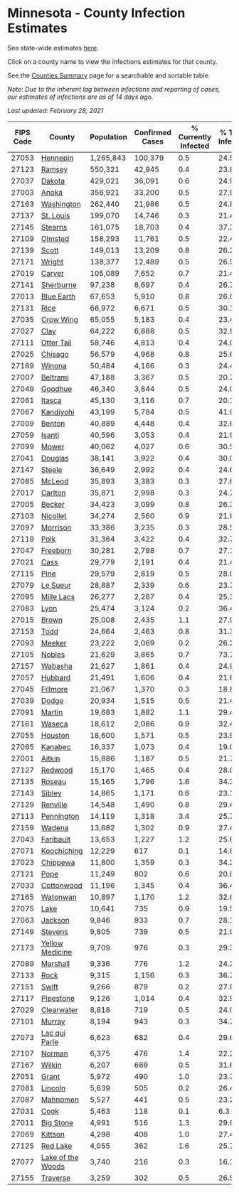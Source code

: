 # Minnesota - County Infection Estimates

See state-wide estimates [here](/infections/us-mn).

Click on a county name to view the infections estimates for that county.

See the [Counties Summary](/infections/summary-counties) page for a searchable and sortable table.

*Note: Due to the inherent lag between infections and reporting of cases, our estimates of infections are as of 14 days ago.*

*Last updated: February 28, 2021*

|   FIPS Code |                                 County |   Population |   Confirmed Cases |   % Currently Infected |   % Total Infected |
|-------------|----------------------------------------|--------------|-------------------|------------------------|--------------------|
|       27053 |                   [Hennepin](hennepin) |    1,265,843 |           100,379 |                    0.5 |               24.5 |
|       27123 |                       [Ramsey](ramsey) |      550,321 |            42,945 |                    0.4 |               23.8 |
|       27037 |                       [Dakota](dakota) |      429,021 |            36,091 |                    0.6 |               24.9 |
|       27003 |                         [Anoka](anoka) |      356,921 |            33,200 |                    0.5 |               27.9 |
|       27163 |               [Washington](washington) |      262,440 |            21,986 |                    0.5 |               24.8 |
|       27137 |                 [St. Louis](st.-louis) |      199,070 |            14,746 |                    0.3 |               21.4 |
|       27145 |                     [Stearns](stearns) |      161,075 |            18,703 |                    0.4 |               37.3 |
|       27109 |                     [Olmsted](olmsted) |      158,293 |            11,761 |                    0.5 |               22.4 |
|       27139 |                         [Scott](scott) |      149,013 |            13,209 |                    0.8 |               26.2 |
|       27171 |                       [Wright](wright) |      138,377 |            12,489 |                    0.5 |               26.5 |
|       27019 |                       [Carver](carver) |      105,089 |             7,652 |                    0.7 |               21.4 |
|       27141 |                 [Sherburne](sherburne) |       97,238 |             8,697 |                    0.4 |               26.7 |
|       27013 |               [Blue Earth](blue-earth) |       67,653 |             5,910 |                    0.8 |               26.0 |
|       27131 |                           [Rice](rice) |       66,972 |             6,671 |                    0.5 |               30.1 |
|       27035 |                 [Crow Wing](crow-wing) |       65,055 |             5,183 |                    0.4 |               23.4 |
|       27027 |                           [Clay](clay) |       64,222 |             6,888 |                    0.5 |               32.9 |
|       27111 |               [Otter Tail](otter-tail) |       58,746 |             4,813 |                    0.4 |               24.0 |
|       27025 |                     [Chisago](chisago) |       56,579 |             4,968 |                    0.8 |               25.6 |
|       27169 |                       [Winona](winona) |       50,484 |             4,166 |                    0.3 |               24.4 |
|       27007 |                   [Beltrami](beltrami) |       47,188 |             3,367 |                    0.5 |               20.7 |
|       27049 |                     [Goodhue](goodhue) |       46,340 |             3,844 |                    0.5 |               24.0 |
|       27061 |                       [Itasca](itasca) |       45,130 |             3,116 |                    0.7 |               20.1 |
|       27067 |                 [Kandiyohi](kandiyohi) |       43,199 |             5,784 |                    0.5 |               41.9 |
|       27009 |                       [Benton](benton) |       40,889 |             4,448 |                    0.4 |               32.6 |
|       27059 |                       [Isanti](isanti) |       40,596 |             3,053 |                    0.4 |               21.9 |
|       27099 |                         [Mower](mower) |       40,062 |             4,027 |                    0.6 |               30.5 |
|       27041 |                     [Douglas](douglas) |       38,141 |             3,922 |                    0.4 |               30.0 |
|       27147 |                       [Steele](steele) |       36,649 |             2,992 |                    0.4 |               24.6 |
|       27085 |                       [McLeod](mcleod) |       35,893 |             3,383 |                    0.3 |               27.6 |
|       27017 |                     [Carlton](carlton) |       35,871 |             2,998 |                    0.3 |               24.7 |
|       27005 |                       [Becker](becker) |       34,423 |             3,099 |                    0.8 |               26.3 |
|       27103 |                   [Nicollet](nicollet) |       34,274 |             2,560 |                    0.9 |               21.9 |
|       27097 |                   [Morrison](morrison) |       33,386 |             3,235 |                    0.3 |               28.5 |
|       27119 |                           [Polk](polk) |       31,364 |             3,422 |                    0.4 |               32.7 |
|       27047 |                   [Freeborn](freeborn) |       30,281 |             2,798 |                    0.7 |               27.1 |
|       27021 |                           [Cass](cass) |       29,779 |             2,191 |                    0.4 |               21.4 |
|       27115 |                           [Pine](pine) |       29,579 |             2,819 |                    0.5 |               28.0 |
|       27079 |                   [Le Sueur](le-sueur) |       28,887 |             2,339 |                    0.6 |               23.7 |
|       27095 |               [Mille Lacs](mille-lacs) |       26,277 |             2,267 |                    0.4 |               25.3 |
|       27083 |                           [Lyon](lyon) |       25,474 |             3,124 |                    0.2 |               36.4 |
|       27015 |                         [Brown](brown) |       25,008 |             2,435 |                    1.1 |               27.9 |
|       27153 |                           [Todd](todd) |       24,664 |             2,463 |                    0.8 |               31.3 |
|       27093 |                       [Meeker](meeker) |       23,222 |             2,069 |                    0.2 |               26.2 |
|       27105 |                       [Nobles](nobles) |       21,629 |             3,865 |                    0.7 |               73.7 |
|       27157 |                     [Wabasha](wabasha) |       21,627 |             1,861 |                    0.4 |               24.9 |
|       27057 |                     [Hubbard](hubbard) |       21,491 |             1,606 |                    0.4 |               21.6 |
|       27045 |                   [Fillmore](fillmore) |       21,067 |             1,370 |                    0.3 |               18.8 |
|       27039 |                         [Dodge](dodge) |       20,934 |             1,515 |                    0.5 |               21.4 |
|       27091 |                       [Martin](martin) |       19,683 |             1,882 |                    1.1 |               29.4 |
|       27161 |                       [Waseca](waseca) |       18,612 |             2,086 |                    0.9 |               32.4 |
|       27055 |                     [Houston](houston) |       18,600 |             1,571 |                    0.5 |               23.9 |
|       27065 |                     [Kanabec](kanabec) |       16,337 |             1,073 |                    0.4 |               19.0 |
|       27001 |                       [Aitkin](aitkin) |       15,886 |             1,187 |                    0.5 |               21.7 |
|       27127 |                     [Redwood](redwood) |       15,170 |             1,465 |                    0.4 |               28.0 |
|       27135 |                       [Roseau](roseau) |       15,165 |             1,796 |                    1.6 |               34.3 |
|       27143 |                       [Sibley](sibley) |       14,865 |             1,171 |                    0.6 |               23.1 |
|       27129 |                   [Renville](renville) |       14,548 |             1,490 |                    0.8 |               29.4 |
|       27113 |               [Pennington](pennington) |       14,119 |             1,318 |                    3.4 |               25.7 |
|       27159 |                       [Wadena](wadena) |       13,682 |             1,302 |                    0.9 |               27.4 |
|       27043 |                 [Faribault](faribault) |       13,653 |             1,227 |                    1.2 |               25.6 |
|       27071 |             [Koochiching](koochiching) |       12,229 |               617 |                    0.1 |               14.8 |
|       27023 |                   [Chippewa](chippewa) |       11,800 |             1,359 |                    0.3 |               34.2 |
|       27121 |                           [Pope](pope) |       11,249 |               802 |                    0.6 |               20.8 |
|       27033 |               [Cottonwood](cottonwood) |       11,196 |             1,345 |                    0.4 |               36.4 |
|       27165 |                   [Watonwan](watonwan) |       10,897 |             1,170 |                    1.2 |               32.6 |
|       27075 |                           [Lake](lake) |       10,641 |               735 |                    0.9 |               19.5 |
|       27063 |                     [Jackson](jackson) |        9,846 |               933 |                    0.7 |               28.1 |
|       27149 |                     [Stevens](stevens) |        9,805 |               739 |                    0.5 |               21.9 |
|       27173 |     [Yellow Medicine](yellow-medicine) |        9,709 |               976 |                    0.3 |               29.3 |
|       27089 |                   [Marshall](marshall) |        9,336 |               776 |                    1.2 |               24.2 |
|       27133 |                           [Rock](rock) |        9,315 |             1,156 |                    0.3 |               36.7 |
|       27151 |                         [Swift](swift) |        9,266 |               879 |                    0.2 |               27.9 |
|       27117 |                 [Pipestone](pipestone) |        9,126 |             1,014 |                    0.4 |               32.9 |
|       27029 |               [Clearwater](clearwater) |        8,818 |               719 |                    0.5 |               24.0 |
|       27101 |                       [Murray](murray) |        8,194 |               943 |                    0.3 |               34.7 |
|       27073 |         [Lac qui Parle](lac-qui-parle) |        6,623 |               682 |                    0.4 |               29.6 |
|       27107 |                       [Norman](norman) |        6,375 |               476 |                    1.4 |               22.2 |
|       27167 |                       [Wilkin](wilkin) |        6,207 |               669 |                    0.5 |               31.6 |
|       27051 |                         [Grant](grant) |        5,972 |               490 |                    1.0 |               23.7 |
|       27081 |                     [Lincoln](lincoln) |        5,639 |               505 |                    0.2 |               26.4 |
|       27087 |                   [Mahnomen](mahnomen) |        5,527 |               441 |                    0.5 |               23.2 |
|       27031 |                           [Cook](cook) |        5,463 |               118 |                    0.1 |                6.3 |
|       27011 |                 [Big Stone](big-stone) |        4,991 |               516 |                    1.3 |               29.9 |
|       27069 |                     [Kittson](kittson) |        4,298 |               408 |                    1.0 |               27.4 |
|       27125 |                   [Red Lake](red-lake) |        4,055 |               362 |                    1.6 |               25.7 |
|       27077 | [Lake of the Woods](lake-of-the-woods) |        3,740 |               216 |                    0.3 |               16.1 |
|       27155 |                   [Traverse](traverse) |        3,259 |               302 |                    0.5 |               26.5 |